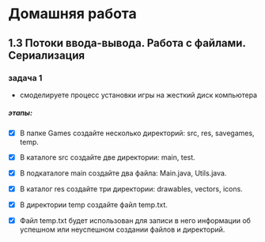 # Домашняя работа
## 1.3 Потоки ввода-вывода. Работа с файлами. Сериализация
### задача 1
* смоделируете процесс установки игры на жесткий диск компьютера
##### этапы:
- [x] В папке Games создайте несколько директорий: src, res, savegames, temp.
- [x] В каталоге src создайте две директории: main, test.
- [x] В подкаталоге main создайте два файла: Main.java, Utils.java.
- [x] В каталог res создайте три директории: drawables, vectors, icons.
- [x] В директории temp создайте файл temp.txt.
- [x] Файл temp.txt будет использован для записи в него информации об успешном или неуспешном создании файлов и директорий.

